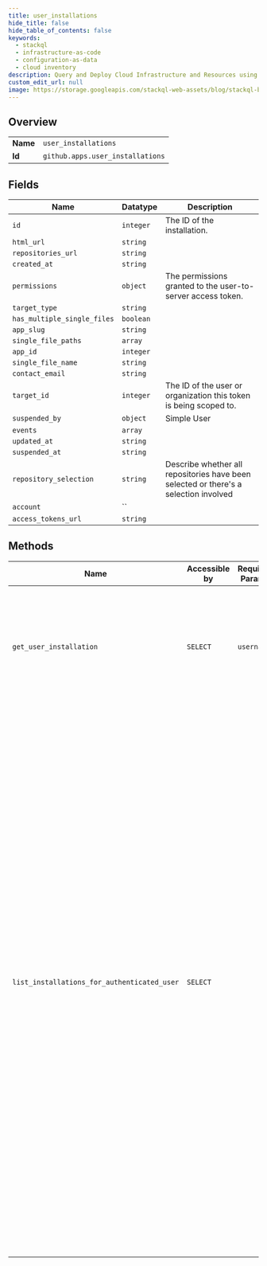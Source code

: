 ```yaml
---
title: user_installations
hide_title: false
hide_table_of_contents: false
keywords:
  - stackql
  - infrastructure-as-code
  - configuration-as-data
  - cloud inventory
description: Query and Deploy Cloud Infrastructure and Resources using SQL
custom_edit_url: null
image: https://storage.googleapis.com/stackql-web-assets/blog/stackql-blog-post-featured-image.png
---
```

  
    

## Overview
<table><tbody>
<tr><td><b>Name</b></td><td><code>user_installations</code></td></tr>
<tr><td><b>Id</b></td><td><code>github.apps.user_installations</code></td></tr>
</tbody></table>

## Fields
| Name | Datatype | Description |
| ---- | -------- | ----------- |
| `id` | `integer` | The ID of the installation. |
| `html_url` | `string` |  |
| `repositories_url` | `string` |  |
| `created_at` | `string` |  |
| `permissions` | `object` | The permissions granted to the user-to-server access token. |
| `target_type` | `string` |  |
| `has_multiple_single_files` | `boolean` |  |
| `app_slug` | `string` |  |
| `single_file_paths` | `array` |  |
| `app_id` | `integer` |  |
| `single_file_name` | `string` |  |
| `contact_email` | `string` |  |
| `target_id` | `integer` | The ID of the user or organization this token is being scoped to. |
| `suspended_by` | `object` | Simple User |
| `events` | `array` |  |
| `updated_at` | `string` |  |
| `suspended_at` | `string` |  |
| `repository_selection` | `string` | Describe whether all repositories have been selected or there's a selection involved |
| `account` | `` |  |
| `access_tokens_url` | `string` |  |
## Methods
| Name | Accessible by | Required Params | Description |
| ---- | ------------- | --------------- | ----------- |
| `get_user_installation` | `SELECT` | `username` | Enables an authenticated GitHub App to find the user’s installation information.<br /><br />You must use a [JWT](https://docs.github.com/apps/building-github-apps/authenticating-with-github-apps/#authenticating-as-a-github-app) to access this endpoint. |
| `list_installations_for_authenticated_user` | `SELECT` |  | Lists installations of your GitHub App that the authenticated user has explicit permission (`:read`, `:write`, or `:admin`) to access.<br /><br />You must use a [user-to-server OAuth access token](https://docs.github.com/apps/building-github-apps/identifying-and-authorizing-users-for-github-apps/#identifying-users-on-your-site), created for a user who has authorized your GitHub App, to access this endpoint.<br /><br />The authenticated user has explicit permission to access repositories they own, repositories where they are a collaborator, and repositories that they can access through an organization membership.<br /><br />You can find the permissions for the installation under the `permissions` key. |
